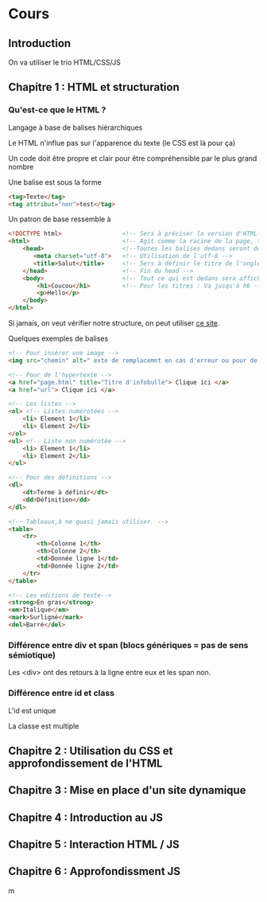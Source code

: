 # Cours


## Introduction

On va utiliser le trio HTML/CSS/JS



## Chapitre 1 : HTML et structuration

### Qu'est-ce que le HTML ?

Langage à base de balises hiérarchiques

Le HTML n'influe pas sur l'apparence du texte (le CSS est là pour ça)

Un code doit être propre et clair pour être compréhensible par le plus grand nombre

Une balise est sous la forme

```html
<tag>Texte</tag>
<tag attribut="non">test</tag>
```



Un patron de base ressemble à 

```html
<!DOCTYPE html> 				<!-- Sers à préciser la version d'HTML-->
<html> 							<!-- Agit comme la racine de la page, tout doit être dedans -->
    <head>						<!--Toutes les balises dedans seront des métadonnées -->
       <meta charset="utf-8">   <!-- Utilisation de l'utf-8 -->
       <title>Salut</title>     <!-- Sers à définir le titre de l'onglet -->
    </head>                     <!-- Fin du head -->
    <body>                      <!-- Tout ce qui est dedans sera affiché jusqu'à la fin de la balise -->
        <h1>Coucou</h1>         <!-- Pour les titres : Va jusqu'à h6 -->
        <p>Hello</p>
    </body>
</html>
```

Si jamais, on veut vérifier notre structure, on peut utiliser [ce site](https://validator.w3.org/#validate_by_upload).



Quelques exemples de balises

```html
<!-- Pour insérer une image -->
<img src="chemin" alt=" exte de remplacemnt en cas d'erreur ou pour de l'audiodescription"> 

<!-- Pour de l'hypertexte -->
<a href="page.html" title="Titre d'infobulle"> Clique ici </a>
<a href="url"> Clique ici </a>

<!-- Les listes -->
<ol> <!-- Listes numérotées -->
    <li> Element 1</li>
    <li> Element 2</li>
</ol>
<ul> <!-- Liste non numérotée -->
    <li> Element 1</li>
    <li> Element 2</li>
</ul>

<!-- Pour des définitions -->
<dl> 
    <dt>Terme à définir</dt>
    <dd>Définition</dd>
</dl>

<!-- Tableaux,à ne quasi jamais utiliser  -->
<table>
    <tr>
    	<th>Colonne 1</th>
        <th>Colonne 2</th>
        <td>Donnée ligne 1</td>
        <td>Donnée ligne 2</td>
    </tr>
</table>

<!-- Les editions de texte-->
<strong>En gras</strong>
<em>Italique</em>
<mark>Surligné</mark>
<del>Barré</del>
```



### Différence entre div et span (blocs génériques = pas de sens sémiotique)

Les \<div> ont des retours à la ligne entre eux et les span non.



### Différence entre id et class

L'id est unique

La classe est multiple 























## Chapitre 2 : Utilisation du CSS et approfondissement de l'HTML

## Chapitre 3 : Mise en place d'un site dynamique

## Chapitre 4 : Introduction au JS

## Chapitre 5 : Interaction HTML / JS

## Chapitre 6 : Approfondissment JS

m
